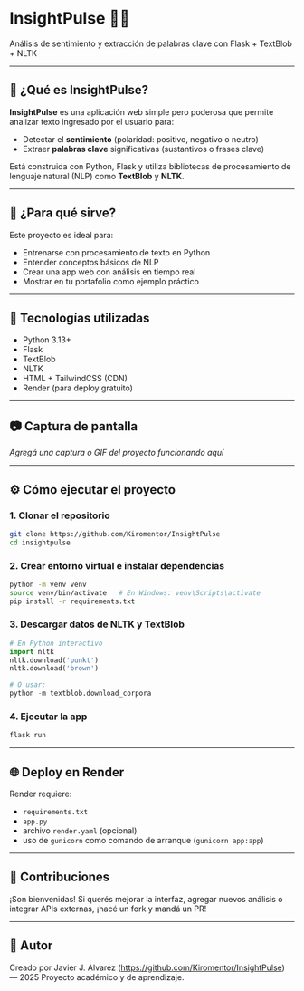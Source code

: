 # InsightPulse 🧠✨

Análisis de sentimiento y extracción de palabras clave con Flask + TextBlob + NLTK

---

## 📌 ¿Qué es InsightPulse?

**InsightPulse** es una aplicación web simple pero poderosa que permite analizar texto ingresado por el usuario para:

* Detectar el **sentimiento** (polaridad: positivo, negativo o neutro)
* Extraer **palabras clave** significativas (sustantivos o frases clave)

Está construida con Python, Flask y utiliza bibliotecas de procesamiento de lenguaje natural (NLP) como **TextBlob** y **NLTK**.

---

## 🚀 ¿Para qué sirve?

Este proyecto es ideal para:

* Entrenarse con procesamiento de texto en Python
* Entender conceptos básicos de NLP
* Crear una app web con análisis en tiempo real
* Mostrar en tu portafolio como ejemplo práctico

---

## 🧰 Tecnologías utilizadas

* Python 3.13+
* Flask
* TextBlob
* NLTK
* HTML + TailwindCSS (CDN)
* Render (para deploy gratuito)

---

## 📷 Captura de pantalla

*Agregá una captura o GIF del proyecto funcionando aquí*

---

## ⚙️ Cómo ejecutar el proyecto

### 1. Clonar el repositorio

```bash
git clone https://github.com/Kiromentor/InsightPulse
cd insightpulse
```

### 2. Crear entorno virtual e instalar dependencias

```bash
python -m venv venv
source venv/bin/activate   # En Windows: venv\Scripts\activate
pip install -r requirements.txt
```

### 3. Descargar datos de NLTK y TextBlob

```python
# En Python interactivo
import nltk
nltk.download('punkt')
nltk.download('brown')

# O usar:
python -m textblob.download_corpora
```

### 4. Ejecutar la app

```bash
flask run
```

---

## 🌐 Deploy en Render

Render requiere:

* `requirements.txt`
* `app.py`
* archivo `render.yaml` (opcional)
* uso de `gunicorn` como comando de arranque (`gunicorn app:app`)

---

## 🤝 Contribuciones

¡Son bienvenidas! Si querés mejorar la interfaz, agregar nuevos análisis o integrar APIs externas, ¡hacé un fork y mandá un PR!

---

## 🧠 Autor

Creado por Javier J. Alvarez (https://github.com/Kiromentor/InsightPulse) — 2025
Proyecto académico y de aprendizaje.
